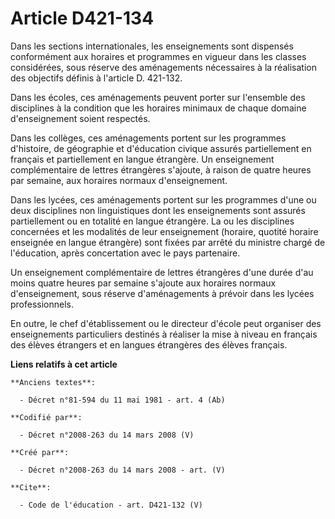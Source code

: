 # Article D421-134

Dans les sections internationales, les enseignements sont dispensés conformément aux horaires et programmes en vigueur dans
les classes considérées, sous réserve des aménagements nécessaires à la réalisation des objectifs définis à l'article D.
421-132. 

Dans les écoles, ces aménagements peuvent porter sur l'ensemble des disciplines à la condition que les horaires minimaux de
chaque domaine d'enseignement soient respectés. 

Dans les collèges, ces aménagements portent sur les programmes d'histoire, de géographie et d'éducation civique assurés
partiellement en français et partiellement en langue étrangère. Un enseignement complémentaire de lettres étrangères
s'ajoute, à raison de quatre heures par semaine, aux horaires normaux d'enseignement. 

Dans les lycées, ces aménagements portent sur les programmes d'une ou deux disciplines non linguistiques dont les
enseignements sont assurés partiellement ou en totalité en langue étrangère. La ou les disciplines concernées et les
modalités de leur enseignement (horaire, quotité horaire enseignée en langue étrangère) sont fixées par arrêté du ministre
chargé de l'éducation, après concertation avec le pays partenaire. 

Un enseignement complémentaire de lettres étrangères d'une durée d'au moins quatre heures par semaine s'ajoute aux horaires
normaux d'enseignement, sous réserve d'aménagements à prévoir dans les lycées professionnels. 

En outre, le chef d'établissement ou le directeur d'école peut organiser des enseignements particuliers destinés à réaliser
la mise à niveau en français des élèves étrangers et en langues étrangères des élèves français.

**Liens relatifs à cet article**

	**Anciens textes**:

	  - Décret n°81-594 du 11 mai 1981 - art. 4 (Ab)

	**Codifié par**:

	  - Décret n°2008-263 du 14 mars 2008 (V)

	**Créé par**:

	  - Décret n°2008-263 du 14 mars 2008 - art. (V)

	**Cite**:

	  - Code de l'éducation - art. D421-132 (V)
